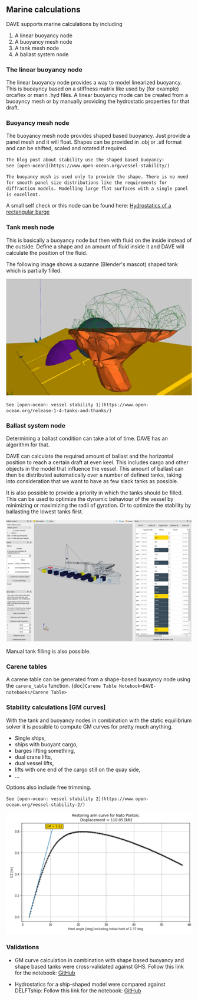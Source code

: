 ## Marine calculations

DAVE supports marine calculations by including

1. A linear buoyancy node
2. A buoyancy mesh node
3. A tank mesh node
4. A ballast system node

### The linear buoyancy node

The linear buoyancy node provides a way to model linearized buoyancy. This is buoayncy based on a stiffness matrix like used by (for example) orcaflex or marin .hyd files.
A linear buoyancy mode can be created from a buoayncy mesh or by manually providing the hydrostatic properties for that draft.

### Buoyancy mesh node

The buoyancy mesh node provides shaped based buoyancy. Just provide a panel mesh and it will float. Shapes can be provided in .obj or .stl format and can be shifted, scaled and rotated if required.

```{admonition} Blog post
The blog post about stability use the shaped based buoyancy:
See [open-ocean](https://www.open-ocean.org/vessel-stability/)
```

```{admonition} Buoyancy mesh vs diffraction mesh
The buoyancy mesh is used only to provide the shape. There is no need for smooth panel size distributions like the requirements for diffraction models. Modelling large flat surfaces with a single panel is excellent.
```

A small self check or this node can be found here:
[Hydrostatics of a rectangular barge](https://github.com/RubendeBruin/DAVE-notebooks/blob/master/validation/hydrostatics/hydrostatic%20rectangular%20barge.ipynb)


### Tank mesh node

This is basically a buoyancy node but then with fluid on the inside instead of the outside. Define a shape and an amount of fluid inside it and DAVE will calculate the position of the fluid.

The following image shows a suzanne (Blender's mascot) shaped tank which is partially filled.


![Monkey shaped tank](./images/marine_tank_1.png)

```{admonition} Blog post
See [open-ocean: vessel stability 1](https://www.open-ocean.org/release-1-4-tanks-and-thanks/)
```



### Ballast system node

Determining a ballast condition can take a lot of time. DAVE has an algorithm for that.

DAVE can calculate the required amount of ballast and the horizontal position to reach a certain draft at even keel. This includes cargo and other objects in the model that influence the vessel.
This amount of ballast can then be distributed automatically over a number of defined tanks, taking into consideration that we want to have as few slack tanks as possible.

It is also possible to provide a priority in which the tanks should be filled. This can be used to optimize the dynamic behaviour of the vessel by minimizing or maximizing the radii of gyration. Or to optimize the stability by ballasting the lowest tanks first.

![Ballsting](./images/marine_ballast_1.png)

Manual tank filling is also possible.


### Carene tables

A carene table can be generated from a shape-based buoayncy node using the `carene_table` function.
{doc}`Carene Table Notebook<DAVE-notebooks/Carene Table>`

### Stability calculations [GM curves]

With the tank and buoyancy nodes in combination with the static equilibrium solver it is possible to compute GM curves for pretty much anything. 
- Single ships, 
- ships with buoyant cargo, 
- barges lifting something, 
- dual crane lifts, 
- dual vessel lifts,
- lifts with one end of the cargo still on the quay side,
- ...

Options also include free trimming.

```{admonition} Blog post
See [open-ocean: vessel stability 2](https://www.open-ocean.org/vessel-stability-2/)
```

![Ballsting](./images/marine_stability_1.png)


### Validations

- GM curve calculation in combination with shape based buoyancy and shape based tanks were cross-validated against GHS.
Follow this link for the notebook: [GitHub](https://github.com/RubendeBruin/DAVE-notebooks/blob/master/validation/hydrostatics/GHS/Nato%20pontoon%20with%20partially%20filled%20tanks.ipynb)


- Hydrostatics for a ship-shaped model were compared against DELFTship:
Follow this link for the notebook: [GitHub](https://github.com/RubendeBruin/DAVE-notebooks/blob/master/validation/hydrostatics/DELFTship/DELFTship%20model%201.ipynb)






